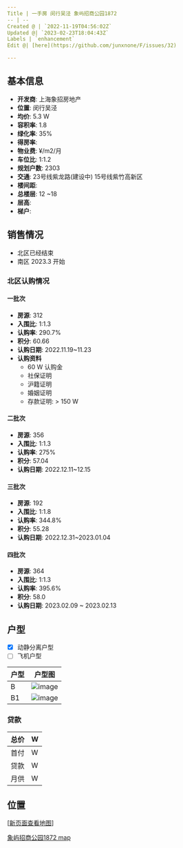 ```yaml
---
Title | 一手房 闵行吴泾 象屿招商公园1872
-- | --
Created @ | `2022-11-19T04:56:02Z`
Updated @| `2023-02-23T18:04:43Z`
Labels | `enhancement`
Edit @| [here](https://github.com/junxnone/F/issues/32)

---
```

## 基本信息

- **开发商**: 上海象招房地产
- **位置**: 闵行吴泾
- **均价**:  5.3 W
- **容积率**:  1.8
- **绿化率**: 35%
- **得房率**: 
- **物业费**:  ¥/m2/月
- **车位比**: 1:1.2
- **规划户数**: 2303
- **交通**:  23号线紫龙路(建设中)  15号线紫竹高新区
- **楼间距**: 
- **总楼层**: 12 ~18
- **层高**:
- **梯户**:

## 销售情况
- 北区已经结束
- 南区 2023.3 开始

### 北区认购情况 
#### 一批次

- **房源**: 312
- **入围比**: 1:1.3
- **认购率**: 290.7%
- **积分**: 60.66
- **认购日期**: 2022.11.19~11.23
- **认购资料**
  - 60 W 认购金
  - 社保证明
  - 沪籍证明
  - 婚姻证明
  - 存款证明: > 150 W

#### 二批次

- **房源**: 356 
- **入围比**: 1:1.3
- **认购率**: 275%
- **积分**: 57.04
- **认购日期**: 2022.12.11~12.15


#### 三批次

- **房源**: 192
- **入围比**: 1:1.8
- **认购率**: 344.8%
- **积分**: 55.28
- **认购日期**: 2022.12.31~2023.01.04

#### 四批次


- **房源**: 364
- **入围比**: 1:1.3
- **认购率**: 395.6%
- **积分**: 58.0
- **认购日期**: 2023.02.09 ~ 2023.02.13

## 户型

- [x] 动静分离户型
- [ ] 飞机户型

户型 | 户型图
-- | --
B | ![image](https://user-images.githubusercontent.com/2216970/202834292-3542e502-d37b-493d-a10d-8494aa4805d2.png)
B1 | ![image](https://user-images.githubusercontent.com/2216970/202834297-a5b7d51e-f3f6-48a9-86d2-5e7b324edae1.png)



### 贷款

总价 |  W
-- | --
首付 |  W
贷款 |  W
月供 |  W


## 位置

[[新页面查看地图](https://junxnone.github.io/fmap/at/xyzsgy1872)]

[象屿招商公园1872 map](https://junxnone.github.io/fmap/at/xyzsgy1872 ':include :type=iframe width=100% height=1200px')

